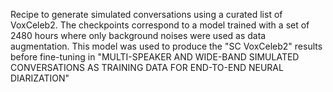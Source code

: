 Recipe to generate simulated conversations using a curated list of VoxCeleb2.
The checkpoints correspond to a model trained with a set of 2480 hours where only background noises were used as data augmentation.
This model was used to produce the "SC VoxCeleb2" results before fine-tuning in "MULTI-SPEAKER AND WIDE-BAND SIMULATED CONVERSATIONS AS TRAINING DATA FOR END-TO-END NEURAL DIARIZATION"

